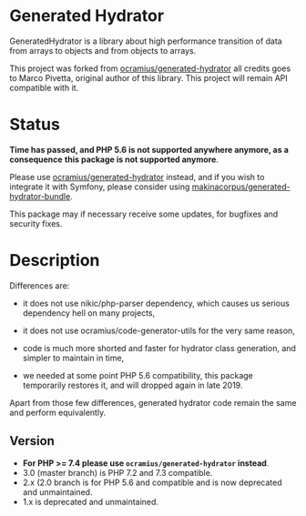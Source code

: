# Generated Hydrator

GeneratedHydrator is a library about high performance transition of data from
arrays to objects and from objects to arrays.

This project was forked from
[ocramius/generated-hydrator](https://github.com/Ocramius/GeneratedHydrator)
all credits goes to Marco Pivetta, original author of this library.
This project will remain API compatible with it.

# Status

**Time has passed, and PHP 5.6 is not supported anywhere anymore, as a consequence**
**this package is not supported anymore**.

Please use [ocramius/generated-hydrator](https://github.com/Ocramius/GeneratedHydrator)
instead, and if you wish to integrate it with Symfony, please consider using
[makinacorpus/generated-hydrator-bundle](https://github.com/makinacorpus/generated-hydrator-bundle).

This package may if necessary receive some updates, for bugfixes and
security fixes.

# Description

Differences are:

 * it does not use nikic/php-parser dependency, which causes us serious
   dependency hell on many projects,

 * it does not use ocramius/code-generator-utils for the very same reason,

 * code is much more shorted and faster for hydrator class generation, and
   simpler to maintain in time,

 * we needed at some point PHP 5.6 compatibility, this package temporarily
   restores it, and will dropped again in late 2019.

Apart from those few differences, generated hydrator code remain the same
and perform equivalently.

## Version

 * **For PHP >= 7.4 please use `ocramius/generated-hydrator` instead**.
 * 3.0 (master branch) is PHP 7.2 and 7.3 compatible.
 * 2.x (2.0 branch is for PHP 5.6 and compatible and is now deprecated and unmaintained.
 * 1.x is deprecated and unmaintained.
